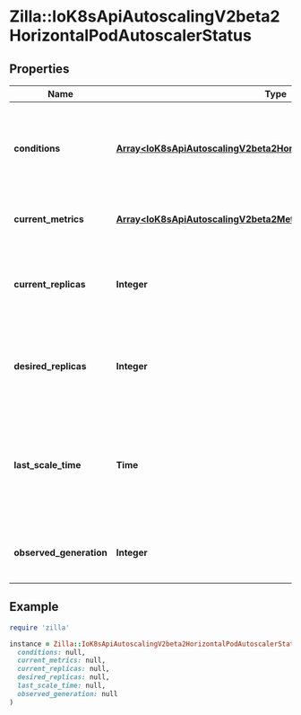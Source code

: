 # Zilla::IoK8sApiAutoscalingV2beta2HorizontalPodAutoscalerStatus

## Properties

| Name | Type | Description | Notes |
| ---- | ---- | ----------- | ----- |
| **conditions** | [**Array&lt;IoK8sApiAutoscalingV2beta2HorizontalPodAutoscalerCondition&gt;**](IoK8sApiAutoscalingV2beta2HorizontalPodAutoscalerCondition.md) | conditions is the set of conditions required for this autoscaler to scale its target, and indicates whether or not those conditions are met. | [optional] |
| **current_metrics** | [**Array&lt;IoK8sApiAutoscalingV2beta2MetricStatus&gt;**](IoK8sApiAutoscalingV2beta2MetricStatus.md) | currentMetrics is the last read state of the metrics used by this autoscaler. | [optional] |
| **current_replicas** | **Integer** | currentReplicas is current number of replicas of pods managed by this autoscaler, as last seen by the autoscaler. |  |
| **desired_replicas** | **Integer** | desiredReplicas is the desired number of replicas of pods managed by this autoscaler, as last calculated by the autoscaler. |  |
| **last_scale_time** | **Time** | Time is a wrapper around time.Time which supports correct marshaling to YAML and JSON.  Wrappers are provided for many of the factory methods that the time package offers. | [optional] |
| **observed_generation** | **Integer** | observedGeneration is the most recent generation observed by this autoscaler. | [optional] |

## Example

```ruby
require 'zilla'

instance = Zilla::IoK8sApiAutoscalingV2beta2HorizontalPodAutoscalerStatus.new(
  conditions: null,
  current_metrics: null,
  current_replicas: null,
  desired_replicas: null,
  last_scale_time: null,
  observed_generation: null
)
```

